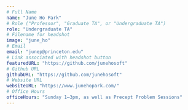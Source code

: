 ```yaml
---
# Full Name
name: "June Ho Park"
# Role ("Professor", "Graduate TA", or "Undergraduate TA")
role: "Undergraduate TA"
# Filename for headshot
image: "june_ho"
# Email
email: "junep@princeton.edu"
# Link associated with headshot button
featuredURL: "https://github.com/junehosoft"
# Github URL
githubURL: "https://github.com/junehosoft"
# Website URL
websiteURL: "https://www.junehopark.com/"
# Office Hours
officeHours: "Sunday 1–3pm, as well as Precept Problem Sessions"
---
```

